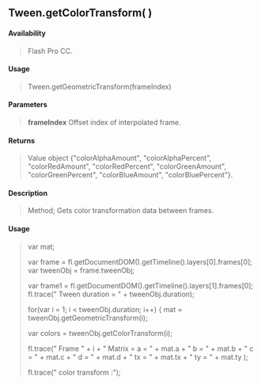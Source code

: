 ## Tween.getColorTransform( )

#### Availability

> Flash Pro CC.

#### Usage

> Tween.getGeometricTransform(frameIndex)

#### Parameters

> **frameIndex** Offset index of interpolated frame.

#### Returns

> Value object {"colorAlphaAmount", "colorAlphaPercent", "colorRedAmount", "colorRedPercent", "colorGreenAmount", "colorGreenPercent", "colorBlueAmount", "colorBluePercent"}.

#### Description

> Method; Gets color transformation data between frames.

#### Usage

> var mat;
>
> var frame = fl.getDocumentDOM().getTimeline().layers\[0\].frames\[0\]; var tweenObj = frame.tweenObj;
>
> var frame1 = fl.getDocumentDOM().getTimeline().layers\[1\].frames\[0\]; fl.trace(" Tween duration = " + tweenObj.duration);
>
> for(var i = 1; i \< tweenObj.duration; i++) { mat = tweenObj.getGeometricTransform(i);
>
> var colors = tweenObj.getColorTransform(i);
>
> fl.trace(" Frame " + i + " Matrix = a = " + mat.a + " b = " + mat.b + " c = " + mat.c + " d = " + mat.d + " tx = " + mat.tx + " ty = " + mat.ty );
>
> fl.trace(" color transform :");
